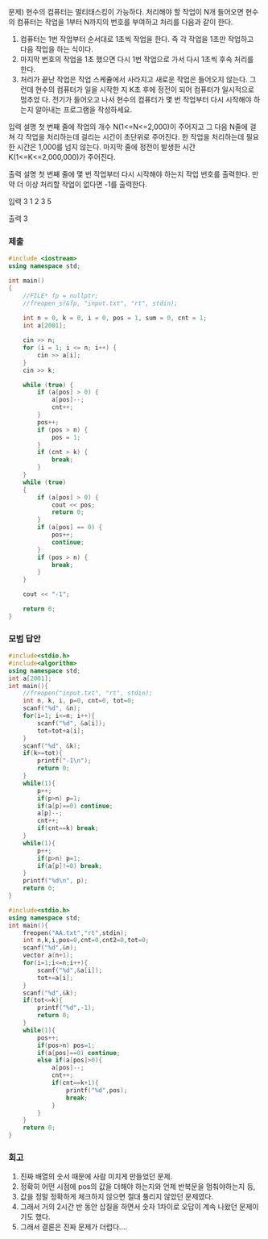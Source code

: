 문제)
현수의 컴퓨터는 멀티태스킹이 가능하다. 처리해야 할 작업이 N개 들어오면 현수의 컴퓨터는
작업을 1부터 N까지의 번호를 부여하고 처리를 다음과 같이 한다.
1) 컴퓨터는 1번 작업부터 순서대로 1초씩 작업을 한다. 즉 각 작업을 1초만 작업하고 다음
작업을 하는 식이다.
2) 마지막 번호의 작업을 1초 했으면 다시 1번 작업으로 가서 다시 1초씩 후속 처리를 한다.
3) 처리가 끝난 작업은 작업 스케쥴에서 사라지고 새로운 작업은 들어오지 않는다.
그런데 현수의 컴퓨터가 일을 시작한 지 K초 후에 정전이 되어 컴퓨터가 일시적으로 멈추었
다. 전기가 들어오고 나서 현수의 컴퓨터가 몇 번 작업부터 다시 시작해야 하는지 알아내는
프로그램을 작성하세요.

입력 설명
첫 번째 줄에 작업의 개수 N(1<=N<=2,000)이 주어지고 그 다음 N줄에 걸쳐 각 작업을
처리하는데 걸리는 시간이 초단위로 주어진다. 한 작업을 처리하는데 필요한 시간은 1,000를
넘지 않는다.
마지막 줄에 정전이 발생한 시간 K(1<=K<=2,000,000)가 주어진다.

출력 설명
첫 번째 줄에 몇 번 작업부터 다시 시작해야 하는지 작업 번호를 출력한다.
만약 더 이상 처리할 작업이 없다면 -1를 출력한다.

입력
3
1
2
3
5

출력
3

### 제출
``` Cpp
#include <iostream>
using namespace std;

int main()
{
	//FILE* fp = nullptr;
	//freopen_s(&fp, "input.txt", "rt", stdin);
	
	int n = 0, k = 0, i = 0, pos = 1, sum = 0, cnt = 1;
	int a[2001];

	cin >> n;
	for (i = 1; i <= n; i++) {
		cin >> a[i];
	}
	cin >> k;

	while (true) {
		if (a[pos] > 0) {
			a[pos]--;
			cnt++;
		}
		pos++;
		if (pos > n) {
			pos = 1;
		}
		if (cnt > k) {
			break;
		}
	}
	while (true)
	{
		if (a[pos] > 0) {
			cout << pos;
			return 0;
		}
		if (a[pos] == 0) {
			pos++;
			continue;
		}
		if (pos > n) {
			break;
		}
	}

	cout << "-1";

	return 0;
}
```

### 모범 답안
``` Cpp
#include<stdio.h>
#include<algorithm>
using namespace std;
int a[2001];
int main(){
	//freopen("input.txt", "rt", stdin);
	int n, k, i, p=0, cnt=0, tot=0;
	scanf("%d", &n);
	for(i=1; i<=n; i++){
		scanf("%d", &a[i]);
		tot=tot+a[i];
	}
	scanf("%d", &k);
	if(k>=tot){
		printf("-1\n");
		return 0;
	}
	while(1){
		p++;
		if(p>n) p=1;
		if(a[p]==0) continue;
		a[p]--;
		cnt++;
		if(cnt==k) break;
	}
	while(1){
		p++;
		if(p>n) p=1;
		if(a[p]!=0) break;	
	}
	printf("%d\n", p);
	return 0;
}

#include<stdio.h>
using namespace std;
int main(){
	freopen("AA.txt","rt",stdin);
	int n,k,i,pos=0,cnt=0,cnt2=0,tot=0;
	scanf("%d",&n);
	vector a(n+1);
	for(i=1;i<=n;i++){
		scanf("%d",&a[i]);
		tot+=a[i];
	}
	scanf("%d",&k);
	if(tot<=k){
		printf("%d",-1);
		return 0;
	}
	while(1){
		pos++;
		if(pos>n) pos=1;
		if(a[pos]==0) continue;
		else if(a[pos]>0){
			a[pos]--;					
			cnt++;	
			if(cnt==k+1){				
				printf("%d",pos);
				break;
			}		
		}		
	}
	return 0;
}	

```

### 회고
1. 진짜 배열의 숫서 때문에 사람 미치게 만들었던 문제.
2. 정확히 어떤 시점에 pos의 값을 더해야 하는지와 언제 반복문을 멈춰야하는지 등,
3. 값을 정말 정확하게 체크하지 않으면 절대 풀리지 않았던 문제였다.
4. 그래서 거의 2시간 반 동안 삽질을 하면서 숫자 1차이로 오답이 계속 나왔던 문제이기도 했다.
5. 그래서 결론은 진짜 문제가 더럽다....